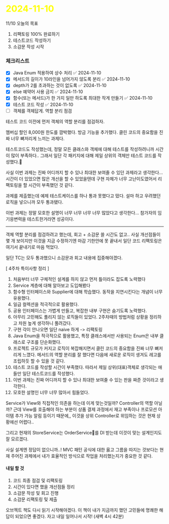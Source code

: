 # <span style="color:yellow">2024-11-10</span>

11/10 오늘의 목표
1. 리팩토링 100% 완료하기
2. 테스트코드 작성하기
3. 소감문 작성 시작



### 체크리스트
- [x] Java Enum 적용하여 상수 처리 ✅ 2024-11-10
- [x] 메서드의 길이가 10라인을 넘어가지 않도록 분리 ✅ 2024-11-10
- [x] depth가 2를 초과하는 것이 없도록 ✅ 2024-11-10
- [x] else 예약어 사용 금지 ✅ 2024-11-10
- [x] 함수(또는 메서드)가 한 가지 일만 하도록 최대한 작게 만들기 ✅ 2024-11-10
- [x] 테스트 코드 작성 ✅ 2024-11-10
- [ ] 객체를 객체답게. 역할 분리 점검

테스트 코드 이전에 먼저 객체의 역할 분리를 점검하자.

멤버십 할인 8,000원 한도를 깜박했다. 방금 기능을 추가했다.
클린 코드의 중요함을 진짜 너무 뼈저리게 느끼는 과제다.



테스트코드도 작성했는데, 정말 모든 클래스와 객체에 대해 테스트를 작성하려니까 시간이 많이 부족하다..
그래서 일단 각 패키지에 대해 제일 상위의 객체만 테스트 코드를 작성했다.


사실 이번 과제는 진짜 어디까지 할 수 있나 최대한 보여줄 수 있던 과제라고 생각한다...
시간이 더 있었으면 많은 개선을 할 수 있었을텐데 구현 자체가 너무 고난이도였어서 리팩토링을 할 시간이 부족했던 것 같다.

과제를 제출했는데 예제 테스트케이스를 하나 통과 못했다고 떴다.
설마 하고 우려했던 로직을 넣으니까 모두 통과됐다.

이번 과제는 정말 모호한 설명이 너무 너무 너무 너무 많았다고 생각한다... 
참가자의 임기응변력을 테스트한거라면 성공이다.


- - -

객체 역할 분리를 점검하려고 했는데, 회고 + 소감문 쓸 시간도 없고.. 사실 개선점들이 몇 개 보이지만 이것을 지금 수정하기엔 마감 기한안에 못 끝내서 일단 코드 리팩토링은 여기서 끝내기로 마음 먹었다.

일단 TC는 모두 통과했으니 소감문과 회고 내용에 집중해야겠다.



\[ 4주차 특이사항 정리 \]
1. 처음부터 너무 구체적인 설계를 하지 않고 먼저 틀이라도 잡도록 노력했다
2. Service 계층에 대해 알아보고 도입해봤다
3. 함수형 인터페이스와 Supplier에 대해 학습했다. 동작을 지연시킨다는 개념이 너무 유용했다.
4. 일급 컬렉션을 적극적으로 활용했다.
5. 공용 인터페이스는 가볍게 만들고, 복잡한 내부 구현은 숨기도록 노력했다.
6. 아무리 고민해도 풀리지 않는 로직들이 있었다. 2주차때의 방법처럼 상황을 정리하고 차원 높게 생각하니 풀려갔다.
7. 구현 각이 안나오면 일단 naive 하게 -> 리팩토링
8. Java Enum을 적극적으로 활용했고, 특정 클래스에서만 사용되는 Enum은 내부 클래스로 구조를 단순화했다.
9. 프로젝트 규모가 커지고 로직이 복잡해지면서 클린 코드의 중요함을 진짜 너무 뼈저리게 느꼈다. 메서드의 역할 분리를 잘 했다면 다음에 새로운 로직이 생겨도 레고를 조립하듯 할 수 있을 것 같다.
10. 테스트 코드를 작성할 시간이 부족했다. 따라서 제일 상위(대표)객체로 생각되는 애들만 일단 테스트코드를 작성했다.
11. 이번 과제는 진짜 어디까지 할 수 있나 최대한 보여줄 수 있는 판을 짜준 것이라고 생각한다.
12. 모호한 설명인 너무 너무 많아서 힘들었다.


Service가 View와 직접적인 의존을 하는데 이게 맞는것일까? Controller의 역할 아닐까?
근데 View를 호출해야 하는 부분이 상품 결제 과정에서 재고 부족이나 프로모션 아이템 추가 가능 알림 등이기 때문에,, 이것을 상위 Controller로 위임하는 것은 현재 상황에선 어렵다..

그리고 현재의 StoreService는 OrderService를 DI 받는데 이것이 맞는 설계인지도 잘 모르겠다.

사실 설계엔 정답이 없으니까..! MVC 패턴 공식에 대한 옳고 그름을 따지는 것보다는 현재 주어진 과제에서 내가 효율적인 방식으로 작업을 처리했는지가 중요한 것 같다.


#### 내일 할 것
1. 코드 최종 점검 및 리팩토링
2. 시간이 있다면 했을 개선점들 정리
3. 소감문 작성 및 회고 진행
4. 소감문 리팩토링 및 제출 

오브젝트 책도 다시 읽기 시작해야겠다. 이 책이 내가 지금까지 했던 고민들에 명쾌한 해답이 되었으면 좋겠다.
자고 내일 일어나서 시작! (새벽 4시 42분)